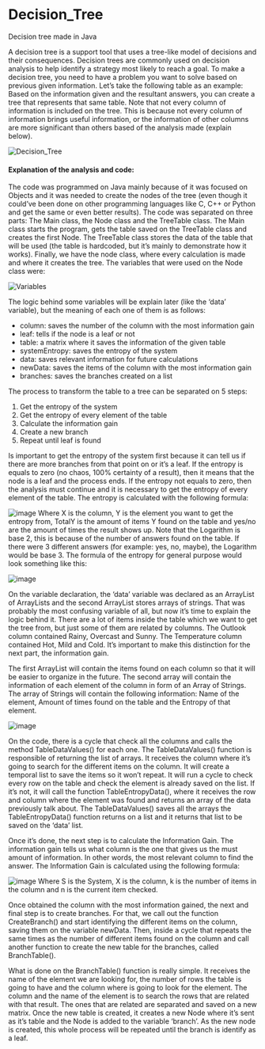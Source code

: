 # Decision_Tree
Decision tree made in Java

A decision tree is a support tool that uses a tree-like model of decisions and their consequences. Decision trees are commonly used on decision analysis to help identify a strategy most likely to reach a goal. 
To make a decision tree, you need to have a problem you want to solve based on previous given information. Let’s take the following table as an example: Based on the information given and the resultant answers, you can create a tree that represents that same table. Note that not every column of information is included on the tree. This is because not every column of information brings useful information, or the information of other columns are more significant than others based of the analysis made (explain below). 

![Decision_Tree](https://user-images.githubusercontent.com/17207087/69584735-91e4d380-0fa3-11ea-92b4-e7920082b6d3.png)

#### Explanation of the analysis and code:
The code was programmed on Java mainly because of it was focused on Objects and it was needed to create the nodes of the tree (even though it could’ve been done on other programming languages like C, C++ or Python and get the same or even better results).
The code was separated on three parts: The Main class, the Node class and the TreeTable class. The Main class starts the program, gets the table saved on the TreeTable class and creates the first Node. The TreeTable class stores the data of the table that will be used (the table is hardcoded, but it’s mainly to demonstrate how it works). Finally, we have the node class, where every calculation is made and where it creates the tree. 
The variables that were used on the Node class were:

![Variables](https://user-images.githubusercontent.com/17207087/69585075-4bdc3f80-0fa4-11ea-8b02-c77003614bf6.png)

The logic behind some variables will be explain later (like the ‘data’ variable), but the meaning of each one of them is as follows:
* column: saves the number of the column with the most information gain
*	leaf: tells if the node is a leaf or not
*	table: a matrix where it saves the information of the given table
*	systemEntropy: saves the entropy of the system
*	data: saves relevant information for future calculations
*	newData: saves the items of the column with the most information gain
*	branches:  saves the branches created on a list

The process to transform the table to a tree can be separated on 5 steps:
1.	Get the entropy of the system
2.	Get the entropy of every element of the table
3.	Calculate the information gain
4.	Create a new branch
5.	Repeat until leaf is found

Is important to get the entropy of the system first because it can tell us if there are more branches from that point on or it’s a leaf. If the entropy is equals to zero (no chaos, 100% certainty of a result), then it means that the node is a leaf and the process ends. 
If the entropy not equals to zero, then the analysis must continue and it is necessary to get the entropy of every element of the table. The entropy is calculated with the following formula:

![image](https://user-images.githubusercontent.com/17207087/69585274-d624a380-0fa4-11ea-9ce2-2df40d4a2b37.png)
Where X is the column, Y is the element you want to get the entropy from, TotalY is the amount of items Y found on the table and yes/no are the amount of times the result shows up. Note that the Logarithm is base 2, this is because of the number of answers found on the table. If there were 3 different answers (for example: yes, no, maybe), the Logarithm would be base 3. The formula of the entropy for general purpose would look something like this:

![image](https://user-images.githubusercontent.com/17207087/69585310-f18fae80-0fa4-11ea-8b8d-82161716d4f7.png)

On the variable declaration, the ‘data’ variable was declared as an ArrayList of ArrayLists and the second ArrayList stores arrays of strings. That was probably the most confusing variable of all, but now it’s time to explain the logic behind it. There are a lot of items inside the table which we want to get the tree from, but just some of them are related by columns. The Outlook column contained Rainy, Overcast and Sunny. The Temperature column contained Hot, Mild and Cold. It’s important to make this distinction for the next part, the information gain.

The first ArrayList will contain the items found on each column so that it will be easier to organize in the future. The second array will contain the information of each element of the column in form of an Array of Strings. The array of Strings will contain the following information: Name of the element, Amount of times found on the table and the Entropy of that element. 

![image](https://user-images.githubusercontent.com/17207087/69590465-36bbdc80-0fb5-11ea-9ac1-a538968791d2.png)

On the code, there is a cycle that check all the columns and calls the method TableDataValues() for each one. The TableDataValues() function is responsible of returning the list of arrays. It receives the column where it’s going to search for the different items on the column. It will create a temporal list to save the items so it won’t repeat. It will run a cycle to check every row on the table and check the element is already saved on the list. If it’s not, it will call the function TableEntropyData(), where it receives the row and column where the element was found and returns an array of the data previously talk about. The TableDataValues() saves all the arrays the TableEntropyData() function returns on a list and it returns that list to be saved on the ‘data’ list. 

Once it’s done, the next step is to calculate the Information Gain. The information gain tells us what column is the one that gives us the must amount of information. In other words, the most relevant column to find the answer. The Information Gain is calculated using the following formula:

![image](https://user-images.githubusercontent.com/17207087/69590566-8f8b7500-0fb5-11ea-989d-c42dd5172409.png)
Where S is the System, X is the column, k is the number of items in the column and n is the current item checked.

Once obtained the column with the most information gained, the next and final step is to create branches. For that, we call out the function CreateBranch() and start identifying the different items on the column, saving them on the variable newData. Then, inside a cycle that repeats the same times as the number of different items found on the column and call another function to create the new table for the branches, called BranchTable(). 

What is done on the BranchTable() function is really simple. It receives the name of the element we are looking for, the number of rows the table is going to have and the column where is going to look for the element. The column and the name of the element is to search the rows that are related with that result. The ones that are related are separated and saved on a new matrix. Once the new table is created, it creates a new Node where it’s sent as it’s table and the Node is added to the variable ‘branch’. As the new node is created, this whole process will be repeated until the branch is identify as a leaf. 

